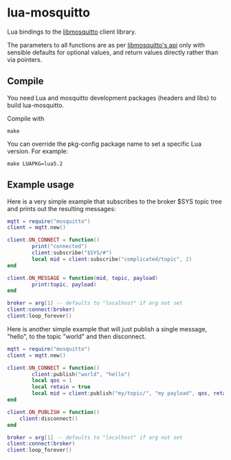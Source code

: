 lua-mosquitto
=============

Lua bindings to the [libmosquitto](http://www.mosquitto.org/) client library.

The parameters to all functions are as per [libmosquitto's api](http://mosquitto.org/api)
only with sensible defaults for optional values, and return values directly
rather than via pointers.

Compile
-------
You need Lua and mosquitto development packages (headers and libs) to
build lua-mosquitto.

Compile with

    make

You can override the pkg-config package name to set a specific Lua version.
For example:

    make LUAPKG=lua5.2

Example usage
-------------

Here is a very simple example that subscribes to the broker $SYS topic tree
and prints out the resulting messages:

```Lua
mqtt = require("mosquitto")
client = mqtt.new()

client.ON_CONNECT = function()
        print("connected")
        client:subscribe("$SYS/#")
        local mid = client:subscribe("complicated/topic", 2)
end

client.ON_MESSAGE = function(mid, topic, payload)
        print(topic, payload)
end

broker = arg[1] -- defaults to "localhost" if arg not set
client:connect(broker)
client:loop_forever()
```

Here is another simple example that will just publish a single message,
"hello", to the topic "world" and then disconnect.

```Lua
mqtt = require("mosquitto")
client = mqtt.new()

client.ON_CONNECT = function()
        client:publish("world", "hello")
        local qos = 1
        local retain = true
        local mid = client:publish("my/topic/", "my payload", qos, retain)
end

client.ON_PUBLISH = function()
	client:disconnect()
end

broker = arg[1] -- defaults to "localhost" if arg not set
client:connect(broker)
client:loop_forever()
```

